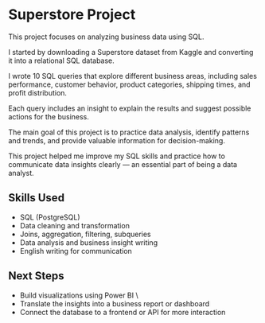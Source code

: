 # Superstore Project

This project focuses on analyzing business data using SQL.

I started by downloading a Superstore dataset from Kaggle and converting it into a relational SQL database.

I wrote 10 SQL queries that explore different business areas, including sales performance, customer behavior, product categories, shipping times, and profit distribution.

Each query includes an insight to explain the results and suggest possible actions for the business.

The main goal of this project is to practice data analysis, identify patterns and trends, and provide valuable information for decision-making.

This project helped me improve my SQL skills and practice how to communicate data insights clearly — an essential part of being a data analyst.

## Skills Used

- SQL (PostgreSQL)
- Data cleaning and transformation
- Joins, aggregation, filtering, subqueries
- Data analysis and business insight writing
- English writing for communication

## Next Steps

- Build visualizations using Power BI \
- Translate the insights into a business report or dashboard
- Connect the database to a frontend or API for more interaction
